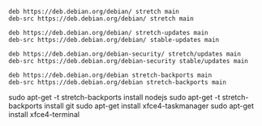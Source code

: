 ~~~ sources.list
deb https://deb.debian.org/debian/ stretch main
deb-src https://deb.debian.org/debian/ stretch main

deb https://deb.debian.org/debian/ stretch-updates main
deb-src https://deb.debian.org/debian/ stable-updates main

deb https://deb.debian.org/debian-security/ stretch/updates main
deb-src https://deb.debian.org/debian-security stable/updates main
~~~
~~~ sources.list.d/backports.list
deb https://deb.debian.org/debian stretch-backports main
deb-src https://deb.debian.org/debian stretch-backports main
~~~

sudo apt-get -t stretch-backports install nodejs
sudo apt-get -t stretch-backports install git
sudo apt-get install xfce4-taskmanager
sudo apt-get install xfce4-terminal
